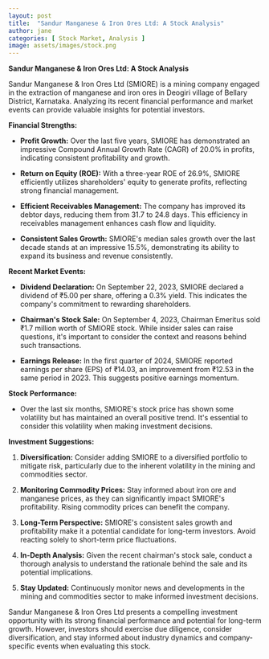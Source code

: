 ```yaml
---
layout: post
title:  "Sandur Manganese & Iron Ores Ltd: A Stock Analysis"
author: jane
categories: [ Stock Market, Analysis ]
image: assets/images/stock.png
---
```


**Sandur Manganese & Iron Ores Ltd: A Stock Analysis**

Sandur Manganese & Iron Ores Ltd (SMIORE) is a mining company engaged in the extraction of manganese and iron ores in Deogiri village of Bellary District, Karnataka. Analyzing its recent financial performance and market events can provide valuable insights for potential investors.

**Financial Strengths:**

- **Profit Growth:** Over the last five years, SMIORE has demonstrated an impressive Compound Annual Growth Rate (CAGR) of 20.0% in profits, indicating consistent profitability and growth.

- **Return on Equity (ROE):** With a three-year ROE of 26.9%, SMIORE efficiently utilizes shareholders' equity to generate profits, reflecting strong financial management.

- **Efficient Receivables Management:** The company has improved its debtor days, reducing them from 31.7 to 24.8 days. This efficiency in receivables management enhances cash flow and liquidity.

- **Consistent Sales Growth:** SMIORE's median sales growth over the last decade stands at an impressive 15.5%, demonstrating its ability to expand its business and revenue consistently.

**Recent Market Events:**

- **Dividend Declaration:** On September 22, 2023, SMIORE declared a dividend of ₹5.00 per share, offering a 0.3% yield. This indicates the company's commitment to rewarding shareholders.

- **Chairman's Stock Sale:** On September 4, 2023, Chairman Emeritus sold ₹1.7 million worth of SMIORE stock. While insider sales can raise questions, it's important to consider the context and reasons behind such transactions.

- **Earnings Release:** In the first quarter of 2024, SMIORE reported earnings per share (EPS) of ₹14.03, an improvement from ₹12.53 in the same period in 2023. This suggests positive earnings momentum.

**Stock Performance:**

- Over the last six months, SMIORE's stock price has shown some volatility but has maintained an overall positive trend. It's essential to consider this volatility when making investment decisions.

**Investment Suggestions:**

1. **Diversification:** Consider adding SMIORE to a diversified portfolio to mitigate risk, particularly due to the inherent volatility in the mining and commodities sector.

2. **Monitoring Commodity Prices:** Stay informed about iron ore and manganese prices, as they can significantly impact SMIORE's profitability. Rising commodity prices can benefit the company.

3. **Long-Term Perspective:** SMIORE's consistent sales growth and profitability make it a potential candidate for long-term investors. Avoid reacting solely to short-term price fluctuations.

4. **In-Depth Analysis:** Given the recent chairman's stock sale, conduct a thorough analysis to understand the rationale behind the sale and its potential implications.

5. **Stay Updated:** Continuously monitor news and developments in the mining and commodities sector to make informed investment decisions.

 Sandur Manganese & Iron Ores Ltd presents a compelling investment opportunity with its strong financial performance and potential for long-term growth. However, investors should exercise due diligence, consider diversification, and stay informed about industry dynamics and company-specific events when evaluating this stock.